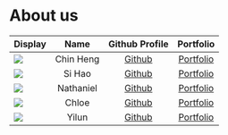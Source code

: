 # About us

Display | Name | Github Profile | Portfolio 
--------|:----:|:--------------:|:---------:
![](https://via.placeholder.com/100.png?text=Photo) | Chin Heng | [Github](https://github.com/dozenmatter) | [Portfolio](docs/team/dozenmatter.md)
![](https://via.placeholder.com/100.png?text=Photo) | Si Hao | [Github](https://github.com/yuen-sihao) | [Portfolio](docs/team/yuen-sihao.md)
![](https://via.placeholder.com/100.png?text=Photo) | Nathaniel | [Github](https://github.com/nat-ho) | [Portfolio](docs/team/johndoe.md)
![](https://via.placeholder.com/100.png?text=Photo) | Chloe | [Github](https://github.com/chloesyy) | [Portfolio](docs/team/johndoe.md)
![](https://via.placeholder.com/100.png?text=Photo) | Yilun | [Github](https://github.com/lunzard) | [Portfolio](docs/team/johndoe.md)
